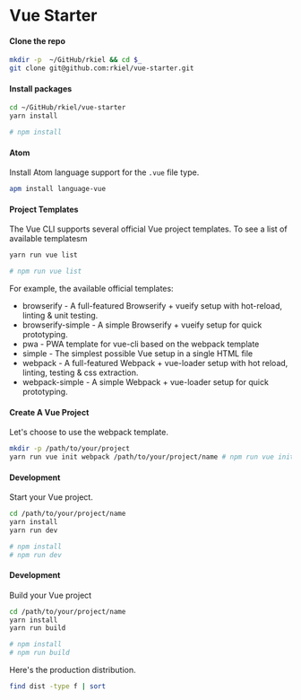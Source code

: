 # Vue Starter


#### Clone the repo

```bash
mkdir -p  ~/GitHub/rkiel && cd $_
git clone git@github.com:rkiel/vue-starter.git
```

#### Install packages

```bash
cd ~/GitHub/rkiel/vue-starter
yarn install

# npm install
```

#### Atom

Install Atom language support for the `.vue` file type.

```bash
apm install language-vue
```

#### Project Templates

The Vue CLI supports several official Vue project templates.  To see a list of available templatesm

```bash
yarn run vue list

# npm run vue list
```

For example, the available official templates:

* browserify - A full-featured Browserify + vueify setup with hot-reload, linting & unit testing.
* browserify-simple - A simple Browserify + vueify setup for quick prototyping.
* pwa - PWA template for vue-cli based on the webpack template
* simple - The simplest possible Vue setup in a single HTML file
* webpack - A full-featured Webpack + vue-loader setup with hot reload, linting, testing & css extraction.
* webpack-simple - A simple Webpack + vue-loader setup for quick prototyping.

#### Create A Vue Project

Let's choose to use the webpack template.

```bash
mkdir -p /path/to/your/project
yarn run vue init webpack /path/to/your/project/name # npm run vue init webpack /path/to/your/project/name
```

#### Development

Start your Vue project.

```bash
cd /path/to/your/project/name
yarn install
yarn run dev 

# npm install
# npm run dev
```

#### Development

Build your Vue project

```bash
cd /path/to/your/project/name
yarn install
yarn run build

# npm install
# npm run build
```

Here's the production distribution.

```bash
find dist -type f | sort
```


